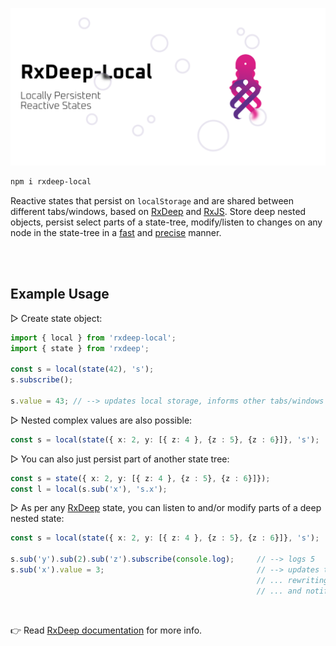 ![banner](/rxdeep-local-banner.png)

```bash
npm i rxdeep-local
```
Reactive states that persist on `localStorage` and are shared between different tabs/windows, based on [RxDeep](https://loreanvictor.github.io/rxdeep/)
and [RxJS](https://rxjs.dev). Store deep nested objects, persist select parts of a state-tree, modify/listen to changes on any node in the state-tree
in a [fast](https://loreanvictor.github.io/rxdeep/docs/performance) and [precise](https://loreanvictor.github.io/rxdeep/docs/precision) manner.

<br><br>

## Example Usage

▷ Create state object:
```ts
import { local } from 'rxdeep-local';
import { state } from 'rxdeep';

const s = local(state(42), 's');
s.subscribe();

s.value = 43; // --> updates local storage, informs other tabs/windows of the change.
```
▷ Nested complex values are also possible:

```ts
const s = local(state({ x: 2, y: [{ z: 4 }, {z : 5}, {z : 6}]}, 's');
```
▷ You can also just persist part of another state tree:

```ts
const s = state({ x: 2, y: [{ z: 4 }, {z : 5}, {z : 6}]});
const l = local(s.sub('x'), 's.x');
```
▷ As per any [RxDeep](https://loreanvictor.github.io/rxdeep/) state, you can listen to and/or modify parts of a deep nested state:

```ts
const s = local(state({ x: 2, y: [{ z: 4 }, {z : 5}, {z : 6}]}, 's');

s.sub('y').sub(2).sub('z').subscribe(console.log);     // --> logs 5
s.sub('x').value = 3;                                  // --> updates the state, 
                                                       // ... rewriting on localStorage 
                                                       // ... and notifying other tabs
```

<br>

👉 Read [RxDeep documentation](https://loreanvictor.github.io/rxdeep/) for more info.

